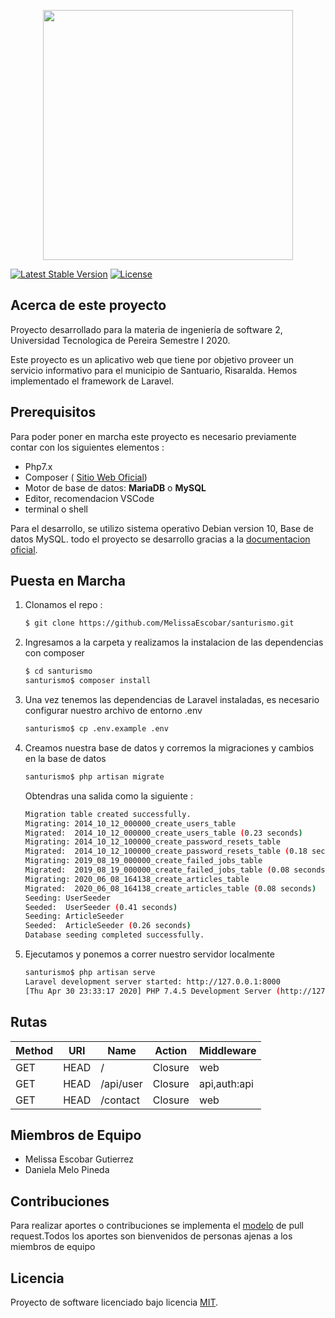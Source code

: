 <p align="center"><img src="https://res.cloudinary.com/dtfbvvkyp/image/upload/v1566331377/laravel-logolockup-cmyk-red.svg" width="400"></p>
<a href="https://packagist.org/packages/laravel/framework"><img src="https://poser.pugx.org/laravel/framework/v/stable.svg" alt="Latest Stable Version"></a>
<a href="https://packagist.org/packages/laravel/framework"><img src="https://poser.pugx.org/laravel/framework/license.svg" alt="License"></a>
</p>

## Acerca de este proyecto

Proyecto desarrollado para la materia de ingeniería de software 2, Universidad Tecnologica de Pereira Semestre I 2020.

Este proyecto es un aplicativo web que tiene por objetivo proveer un servicio informativo para el municipio de Santuario, Risaralda.
Hemos implementado el framework de Laravel. 

## Prerequisitos

Para poder poner en marcha este proyecto es necesario previamente contar con los siguientes elementos : 

- Php7.x 
- Composer ( [Sitio Web Oficial](https://getcomposer.org/))
- Motor de base de datos: **MariaDB** o **MySQL**
- Editor, recomendacion VSCode
- terminal o shell 

Para el desarrollo, se utilizo sistema operativo Debian version 10, Base de datos MySQL. todo el proyecto 
se desarrollo gracias a la [documentacion oficial](https://laravel.com/docs). 

## Puesta en Marcha
1. Clonamos el repo : 
    ```sh
    $ git clone https://github.com/MelissaEscobar/santurismo.git
    ```
2. Ingresamos a la carpeta y realizamos la instalacion de las dependencias con composer
    ```sh
    $ cd santurismo 
    santurismo$ composer install
    ```
3. Una vez tenemos las dependencias de Laravel instaladas, es necesario configurar nuestro archivo de entorno .env 
    ```sh
    santurismo$ cp .env.example .env
    ```
4. Creamos nuestra base de datos y corremos la migraciones y cambios en la base de datos  
    ```sh
    santurismo$ php artisan migrate
    ```
    Obtendras una salida como la siguiente : 
    ```sh
    Migration table created successfully.
    Migrating: 2014_10_12_000000_create_users_table
    Migrated:  2014_10_12_000000_create_users_table (0.23 seconds)
    Migrating: 2014_10_12_100000_create_password_resets_table
    Migrated:  2014_10_12_100000_create_password_resets_table (0.18 seconds)
    Migrating: 2019_08_19_000000_create_failed_jobs_table
    Migrated:  2019_08_19_000000_create_failed_jobs_table (0.08 seconds)
    Migrating: 2020_06_08_164138_create_articles_table
    Migrated:  2020_06_08_164138_create_articles_table (0.08 seconds)
    Seeding: UserSeeder
    Seeded:  UserSeeder (0.41 seconds)
    Seeding: ArticleSeeder
    Seeded:  ArticleSeeder (0.26 seconds)
    Database seeding completed successfully.
    ```
5. Ejecutamos y ponemos a correr nuestro servidor localmente
    ```sh
    santurismo$ php artisan serve 
    Laravel development server started: http://127.0.0.1:8000
    [Thu Apr 30 23:33:17 2020] PHP 7.4.5 Development Server (http://127.0.0.1:8000) started
    ```
## Rutas


| Method   | URI      | Name | Action  | Middleware   |
|---|---|---|---|---|
| GET|HEAD | /        |   Closure | web          |
| GET|HEAD | /api/user |  Closure | api,auth:api |
| GET|HEAD | /contact  |  Closure | web          |


## Miembros de Equipo 

- Melissa Escobar Gutierrez
- Daniela Melo Pineda

## Contribuciones

Para realizar aportes o contribuciones se implementa el [modelo](https://tighten.co/blog/adding-commits-to-a-pull-request/) de pull request.Todos los aportes son bienvenidos de personas 
ajenas a los miembros de equipo


## Licencia

Proyecto de software licenciado bajo licencia [MIT](https://opensource.org/licenses/MIT).
